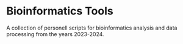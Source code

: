 ﻿# Bioinformatics Tools

A collection of personell scripts for bioinformatics analysis and data processing from the years 2023-2024.
